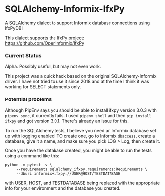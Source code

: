 SQLAlchemy-Informix-IfxPy
=========================

A SQLAlchemy dialect to support Informix database connections using IfxPyDBI

This dialect supports the IfxPy project:
    <https://github.com/OpenInformix/IfxPy>

### Current Status

Alpha. Possibly useful, but may not even work.

This project was a quick hack based on the original SQLAlchemy-Informix driver.
I have not tried to use it since 2018 and at the time I think it was working
for SELECT statements only.

### Potential problems

Although PipEnv says you should be able to install ifxpy version 3.0.3 with
`pipenv sync`, it currently fails. I used `pipenv shell` and then
`pip install ifxpy` and got version 3.0.1.
There's already an issue for this.

To run the SQLAlchemy tests, I believe you need an Informix database set up
with logging enabled. TO create one, go to Informix `dbaccess`, create a
database, give it a name, and make sure you pick LOG > Log, then create it.

Once you have the database created, you might be able to run the tests using
a command like this:

```
python -m pytest -v \
     --requirements sqlalchemy_ifxpy.requirements:Requirements \
     --dburi informix+ifxpy://USER@HOST/TESTDATABASE
```
with USER, HOST, and TESTDATABASE being replaced with the appropriate info
for your environment and the database you created.
